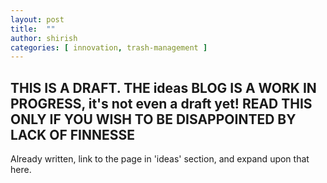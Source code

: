 ```yaml
---
layout: post
title:  ""
author: shirish
categories: [ innovation, trash-management ]
---
```


## THIS IS A DRAFT. THE ideas BLOG IS A WORK IN PROGRESS, it's not even a draft yet! READ THIS ONLY IF YOU WISH TO BE DISAPPOINTED BY LACK OF FINNESSE

Already written, link to the page in 'ideas' section, and expand upon that here.